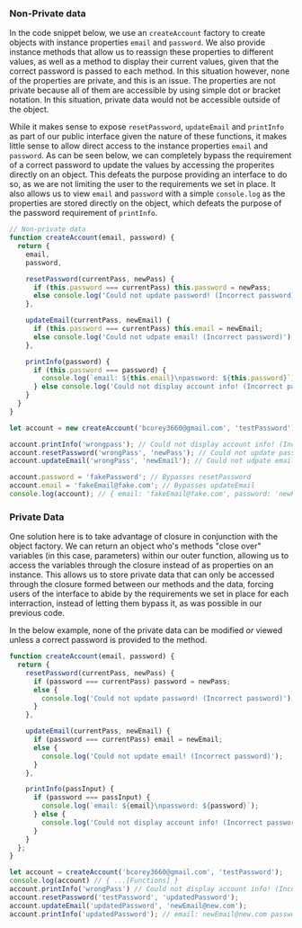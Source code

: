 ### Non-Private data ###
In the code snippet below, we use an `createAccount` factory to create objects with instance properties `email` and `password`. We also provide instance methods that allow us to reassign these properties to different values, as well as a method to display their current values, given that the correct password is passed to each method. In this situation however, none of the properties are private, and this is an issue. The properties are not private because all of them are accessible by using simple dot or bracket notation. In this situation, private data would not be accessible outside of the object.

While it makes sense to expose `resetPassword`, `updateEmail` and `printInfo` as part of our public interface given the nature of these functions, it makes little sense to allow direct access to the instance properties `email` and `password`. As can be seen below, we can completely bypass the requirement of a correct password to update the values by accessing the properites directly on an object. This defeats the purpose providing an interface to do so, as we are not limiting the user to the requirements we set in place. It also allows us to view `email` and `password` with a simple `console.log` as the properties are stored directly on the object, which defeats the purpose of the password requirement of `printInfo`.

```javascript
// Non-private data
function createAccount(email, password) {
  return {
    email,
    password,

    resetPassword(currentPass, newPass) {
      if (this.password === currentPass) this.password = newPass;
      else console.log('Could not update password! (Incorrect password)');
    },

    updateEmail(currentPass, newEmail) {
      if (this.password === currentPass) this.email = newEmail;
      else console.log('Could not udpate email! (Incorrect password)');
    },

    printInfo(password) {
      if (this.password === password) {
        console.log(`email: ${this.email}\npassword: ${this.password}`);
      } else console.log('Could not display account info! (Incorrect password)');
    }
  }
}

let account = new createAccount('bcorey3660@gmail.com', 'testPassword');

account.printInfo('wrongpass'); // Could not display account info! (Incorrect password)
account.resetPassword('wrongPass', 'newPass'); // Could not update password! (Incorrect password)
account.updateEmail('wrongPass', 'newEmail'); // Could not udpate email! (Incorrect password)

account.password = 'fakePassword'; // Bypasses resetPassword
account.email = 'fakeEmail@fake.com'; // Bypasses updateEmail
console.log(account); // { email: 'fakeEmail@fake.com', password: 'newPassword' ... [Functions]} // Bypases printInfo
```
### Private Data ###
One solution here is to take advantage of closure in conjunction with the object factory. We can return an object who's methods "close over" variables (in this case, parameters) within our outer function, allowing us to access the variables through the closure instead of as properties on an instance. This allows us to store private data that can only be accessed through the closure formed between our methods and the data, forcing users of the interface to abide by the requirements we set in place for each interraction, instead of letting them bypass it, as was possible in our previous code.

In the below example, none of the private data can be modified _or_ viewed unless a correct password is provided to the method.
```javascript
function createAccount(email, password) {
  return {
    resetPassword(currentPass, newPass) {
      if (password === currentPass) password = newPass;
      else {
        console.log('Could not update password! (Incorrect password)');
      }
    },

    updateEmail(currentPass, newEmail) {
      if (password === currentPass) email = newEmail;
      else {
        console.log('Could not update email! (Incorrect password)');
      }
    },

    printInfo(passInput) {
      if (password === passInput) {
        console.log(`email: ${email}\npassword: ${password}`);
      } else {
        console.log('Could not display account info! (Incorrect password)');
      }
    }
  };
}

let account = createAccount('bcorey3660@gmail.com', 'testPassword');
console.log(account) // { ...[Functions] }
account.printInfo('wrongPass') // Could not display account info! (Incorrect password)
account.resetPassword('testPassword', 'updatedPassword');
account.updateEmail('updatedPassword', 'newEmail@new.com');
account.printInfo('updatedPassword'); // email: newEmail@new.com password: updatedPassword
```
